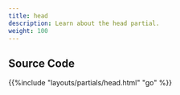 ```yaml
---
title: head
description: Learn about the head partial.
weight: 100
---
```



## Source Code 

{{%include "layouts/partials/head.html" "go" %}}